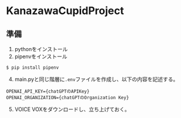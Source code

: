 # KanazawaCupidProject

## 準備
1. pythonをインストール
2. pipenvをインストール
```
$ pip install pipenv
```
4. main.pyと同じ階層に`.env`ファイルを作成し、以下の内容を記述する。
```
OPENAI_API_KEY={chatGPTのAPIKey}
OPENAI_ORGANIZATION={chatGPTのOrganization Key}
```
5. VOICE VOXをダウンロードし、立ち上げておく。

